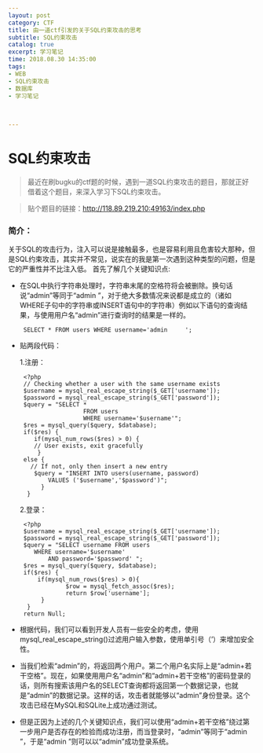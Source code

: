 ```yaml
---
layout: post
category: CTF
title: 由一道ctf引发的关于SQL约束攻击的思考
subtitle: SQL约束攻击
catalog: true
excerpt: 学习笔记
time: 2018.08.30 14:35:00
tags:
- WEB
- SQL约束攻击
- 数据库
- 学习笔记
   

   
---
```




# SQL约束攻击

> 最近在刷bugku的ctf题的时候，遇到一道SQL约束攻击的题目，那就正好借着这个题目，来深入学习下SQL约束攻击。

> 贴个题目的链接：http://118.89.219.210:49163/index.php

### 简介：

关于SQL的攻击行为，注入可以说是接触最多，也是容易利用且危害较大那种，但是SQL约束攻击，其实并不常见，说实在的我是第一次遇到这种类型的问题，但是它的严重性并不比注入低。
首先了解几个关键知识点:

- 在SQL中执行字符串处理时，字符串末尾的空格符将会被删除。换句话说“admin”等同于“admin ”，对于绝大多数情况来说都是成立的（诸如WHERE子句中的字符串或INSERT语句中的字符串）例如以下语句的查询结果，与使用用户名“admin”进行查询时的结果是一样的。
	
	   SELECT * FROM users WHERE username='admin     ';
	
- 贴两段代码：

    1.注册：
	
       <?php
       // Checking whether a user with the same username exists
       $username = mysql_real_escape_string($_GET['username']);
       $password = mysql_real_escape_string($_GET['password']);
       $query = "SELECT *
                        FROM users
                        WHERE username='$username'";
       $res = mysql_query($query, $database);
       if($res) {
          if(mysql_num_rows($res) > 0) {
          // User exists, exit gracefully
           }
       else {
         // If not, only then insert a new entry
          $query = "INSERT INTO users(username, password)
              VALUES ('$username','$password')";
            }
        }

    2.登录：
	
       <?php
       $username = mysql_real_escape_string($_GET['username']);
       $password = mysql_real_escape_string($_GET['password']);
       $query = "SELECT username FROM users
          WHERE username='$username'
              AND password='$password' ";
       $res = mysql_query($query, $database);
       if($res) {
           if(mysql_num_rows($res) > 0){
                   $row = mysql_fetch_assoc($res);
                   return $row['username'];
            }
        }
       return Null;
     
     
- 根据代码，我们可以看到开发人员有一些安全的考虑，使用mysql_real_escape_string()过滤用户输入参数，使用单引号（’）来增加安全性。

- 当我们检索“admin”的，将返回两个用户。第二个用户名实际上是“admin+若干空格”。现在，如果使用用户名“admin”和“admin+若干空格”的密码登录的话，则所有搜索该用户名的SELECT查询都将返回第一个数据记录，也就是“admin”的数据记录。这样的话，攻击者就能够以“admin”身份登录。这个攻击已经在MySQL和SQLite上成功通过测试。
	
- 但是正因为上述的几个关键知识点，我们可以使用“admin+若干空格”绕过第一步用户是否存在的检验而成功注册，而当登录时，“admin”等同于“admin ”，于是“admin  ”则可以以“admin”成功登录系统。
	
	

